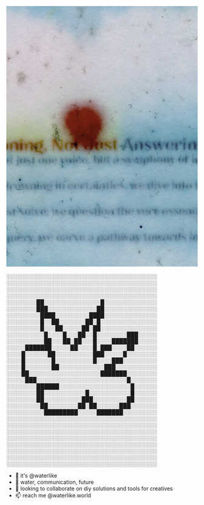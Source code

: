 ![alt text](water.png)

░░░░░░░░░░░░░░░░░░░░░░░░░░░░░░░░░░░░░░░░
░░░░░░░░░░░░░░░░░░░░░░░░░░░░░░░░░░░░░░░░
░░░░░░░░░░░░░░░░░░░░░░░░░░░░░░░░░░░░░░░░
░░░░░░░░░░░░░░░░░░░░░░░░░░░░░░░░░░░░░░░░
░░░░░░░░██░░░░░░░░░░░░░░░█░░░░░░░░░░░░░░
░░░░░░░░███░░░░░░░░░░░░░██░░░░░░░░░░░░░░
░░░░░░░░░████░░░░░░░░░████░░░░░░░░░░░░░░
░░░░░░░░░█░░██░░░░░░░██░█░░░░░░░░░░░░░░░
░░░░░░░░░█░░░██░░░░░██░██░░░░░░░░░░░░░░░
░░░░░░░░░░█░░░░█░░░██░░█░░░░░░░░███░░░░░
░░░░░░░░░░██░░░██░██░░░█░░░░███████░░░░░
░░░░░███████░░░░░██░░░░█░███░░░░██░░░░░░
░░░░█░░░░░░██░░░░░░░░░░███░░░░░█░░░░░░░░
░░░░█░░░░░░░█░░░░░░░░░░█░░░░███░░░░░░░░░
░░░░█░░░░░░░██░░░░░░░░░░░░███░░░░░░░░░░░
░░░░██░░░░░░░░░░░░░░░░░░░███████░░░░░░░░
░░░░░███░░░░░░░░░░░░░░░░░░░░░░░░█░░░░░░░
░░░░░░░░██████░░░░░░░░░░░░░░░░░░░█░░░░░░
░░░░░░░░██░░░░░░░░░░░█░░░░░░░░░░░█░░░░░░
░░░░░░░░██░░░░░░░░░░███░░░░░░░░░██░░░░░░
░░░░░░░░░██░░░░░░░░██░██░░░░░░███░░░░░░░
░░░░░░░░░░█████████░░░░░███████░░░░░░░░░
░░░░░░░░░░░░░░░░░░░░░░░░░░░░░░░░░░░░░░░░
░░░░░░░░░░░░░░░░░░░░░░░░░░░░░░░░░░░░░░░░
░░░░░░░░░░░░░░░░░░░░░░░░░░░░░░░░░░░░░░░░
░░░░░░░░░░░░░░░░░░░░░░░░░░░░░░░░░░░░░░░░
░░░░░░░░░░░░░░░░░░░░░░░░░░░░░░░░░░░░░░░░
░░░░░░░░░░░░░░░░░░░░░░░░░░░░░░░░░░░░░░░░
░░░░░░░░░░░░░░░░░░░░░░░░░░░░░░░░░░░░░░░░
░░░░░░░░░░░░░░░░░░░░░░░░░░░░░░░░░░░░░░░░


- 👋 it's @waterlike
- 👀 water, communication, future
- 💞️ looking to collaborate on diy solutions and tools for creatives
- 📫 reach me @waterlike.world

<!---
watelike/watelike is a ✨ special ✨ repository because its `README.md` (this file) appears on your GitHub profile.
You can click the Preview link to take a look at your changes.
--->



